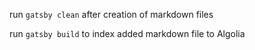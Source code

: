 run `gatsby clean` after creation of markdown files

run `gatsby build` to index added markdown file to Algolia
